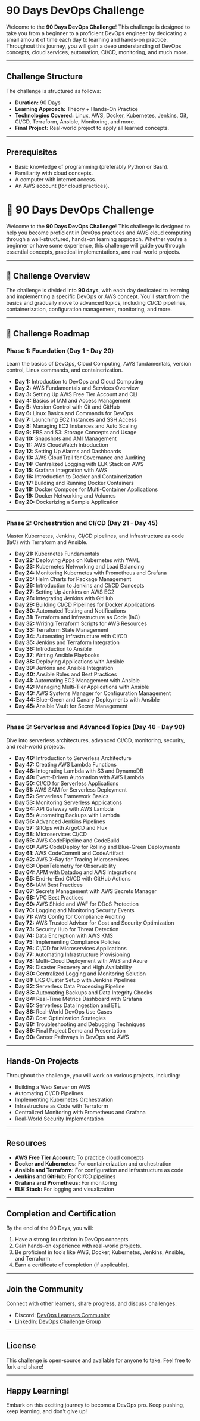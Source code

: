 # **90 Days DevOps Challenge**

Welcome to the **90 Days DevOps Challenge**! This challenge is designed to take you from a beginner to a proficient DevOps engineer by dedicating a small amount of time each day to learning and hands-on practice. Throughout this journey, you will gain a deep understanding of DevOps concepts, cloud services, automation, CI/CD, monitoring, and much more.

---

## **Challenge Structure**
The challenge is structured as follows:
- **Duration:** 90 Days
- **Learning Approach:** Theory + Hands-On Practice
- **Technologies Covered:** Linux, AWS, Docker, Kubernetes, Jenkins, Git, CI/CD, Terraform, Ansible, Monitoring, and more.
- **Final Project:** Real-world project to apply all learned concepts.

---

## **Prerequisites**
- Basic knowledge of programming (preferably Python or Bash).
- Familiarity with cloud concepts.
- A computer with internet access.
- An AWS account (for cloud practices).

# 🚀 90 Days DevOps Challenge

Welcome to the **90 Days DevOps Challenge**! This challenge is designed to help you become proficient in DevOps practices and AWS cloud computing through a well-structured, hands-on learning approach. Whether you're a beginner or have some experience, this challenge will guide you through essential concepts, practical implementations, and real-world projects. 

---

## 📅 Challenge Overview

The challenge is divided into **90 days**, with each day dedicated to learning and implementing a specific DevOps or AWS concept. You'll start from the basics and gradually move to advanced topics, including CI/CD pipelines, containerization, configuration management, monitoring, and more.

---

## 📝 Challenge Roadmap

### **Phase 1: Foundation (Day 1 - Day 20)**  
Learn the basics of DevOps, Cloud Computing, AWS fundamentals, version control, Linux commands, and containerization.  
- **Day 1:** Introduction to DevOps and Cloud Computing  
- **Day 2:** AWS Fundamentals and Services Overview  
- **Day 3:** Setting Up AWS Free Tier Account and CLI  
- **Day 4:** Basics of IAM and Access Management  
- **Day 5:** Version Control with Git and GitHub  
- **Day 6:** Linux Basics and Commands for DevOps  
- **Day 7:** Launching EC2 Instances and SSH Access  
- **Day 8:** Managing EC2 Instances and Auto Scaling  
- **Day 9:** EBS and S3: Storage Concepts and Usage  
- **Day 10:** Snapshots and AMI Management  
- **Day 11:** AWS CloudWatch Introduction  
- **Day 12:** Setting Up Alarms and Dashboards  
- **Day 13:** AWS CloudTrail for Governance and Auditing  
- **Day 14:** Centralized Logging with ELK Stack on AWS  
- **Day 15:** Grafana Integration with AWS  
- **Day 16:** Introduction to Docker and Containerization  
- **Day 17:** Building and Running Docker Containers  
- **Day 18:** Docker Compose for Multi-Container Applications  
- **Day 19:** Docker Networking and Volumes  
- **Day 20:** Dockerizing a Sample Application  

---

### **Phase 2: Orchestration and CI/CD (Day 21 - Day 45)**  
Master Kubernetes, Jenkins, CI/CD pipelines, and infrastructure as code (IaC) with Terraform and Ansible.  
- **Day 21:** Kubernetes Fundamentals  
- **Day 22:** Deploying Apps on Kubernetes with YAML  
- **Day 23:** Kubernetes Networking and Load Balancing  
- **Day 24:** Monitoring Kubernetes with Prometheus and Grafana  
- **Day 25:** Helm Charts for Package Management  
- **Day 26:** Introduction to Jenkins and CI/CD Concepts  
- **Day 27:** Setting Up Jenkins on AWS EC2  
- **Day 28:** Integrating Jenkins with GitHub  
- **Day 29:** Building CI/CD Pipelines for Docker Applications  
- **Day 30:** Automated Testing and Notifications  
- **Day 31:** Terraform and Infrastructure as Code (IaC)  
- **Day 32:** Writing Terraform Scripts for AWS Resources  
- **Day 33:** Terraform State Management  
- **Day 34:** Automating Infrastructure with CI/CD  
- **Day 35:** Jenkins and Terraform Integration  
- **Day 36:** Introduction to Ansible  
- **Day 37:** Writing Ansible Playbooks  
- **Day 38:** Deploying Applications with Ansible  
- **Day 39:** Jenkins and Ansible Integration  
- **Day 40:** Ansible Roles and Best Practices  
- **Day 41:** Automating EC2 Management with Ansible  
- **Day 42:** Managing Multi-Tier Applications with Ansible  
- **Day 43:** AWS Systems Manager for Configuration Management  
- **Day 44:** Blue-Green and Canary Deployments with Ansible  
- **Day 45:** Ansible Vault for Secret Management  

---

### **Phase 3: Serverless and Advanced Topics (Day 46 - Day 90)**  
Dive into serverless architectures, advanced CI/CD, monitoring, security, and real-world projects.  
- **Day 46:** Introduction to Serverless Architecture  
- **Day 47:** Creating AWS Lambda Functions  
- **Day 48:** Integrating Lambda with S3 and DynamoDB  
- **Day 49:** Event-Driven Automation with AWS Lambda  
- **Day 50:** CI/CD for Serverless Applications  
- **Day 51:** AWS SAM for Serverless Deployment  
- **Day 52:** Serverless Framework Basics  
- **Day 53:** Monitoring Serverless Applications  
- **Day 54:** API Gateway with AWS Lambda  
- **Day 55:** Automating Backups with Lambda  
- **Day 56:** Advanced Jenkins Pipelines  
- **Day 57:** GitOps with ArgoCD and Flux  
- **Day 58:** Microservices CI/CD  
- **Day 59:** AWS CodePipeline and CodeBuild  
- **Day 60:** AWS CodeDeploy for Rolling and Blue-Green Deployments  
- **Day 61:** AWS CodeCommit and CodeArtifact  
- **Day 62:** AWS X-Ray for Tracing Microservices  
- **Day 63:** OpenTelemetry for Observability  
- **Day 64:** APM with Datadog and AWS Integrations  
- **Day 65:** End-to-End CI/CD with GitHub Actions  
- **Day 66:** IAM Best Practices  
- **Day 67:** Secrets Management with AWS Secrets Manager  
- **Day 68:** VPC Best Practices  
- **Day 69:** AWS Shield and WAF for DDoS Protection  
- **Day 70:** Logging and Monitoring Security Events  
- **Day 71:** AWS Config for Compliance Auditing  
- **Day 72:** AWS Trusted Advisor for Cost and Security Optimization  
- **Day 73:** Security Hub for Threat Detection  
- **Day 74:** Data Encryption with AWS KMS  
- **Day 75:** Implementing Compliance Policies  
- **Day 76:** CI/CD for Microservices Applications  
- **Day 77:** Automating Infrastructure Provisioning  
- **Day 78:** Multi-Cloud Deployment with AWS and Azure  
- **Day 79:** Disaster Recovery and High Availability  
- **Day 80:** Centralized Logging and Monitoring Solution  
- **Day 81:** EKS Cluster Setup with Jenkins Pipelines  
- **Day 82:** Serverless Data Processing Pipeline  
- **Day 83:** Automating Backups and Data Integrity Checks  
- **Day 84:** Real-Time Metrics Dashboard with Grafana  
- **Day 85:** Serverless Data Ingestion and ETL  
- **Day 86:** Real-World DevOps Use Cases  
- **Day 87:** Cost Optimization Strategies  
- **Day 88:** Troubleshooting and Debugging Techniques  
- **Day 89:** Final Project Demo and Presentation  
- **Day 90:** Career Pathways in DevOps and AWS  

---

## **Hands-On Projects**
Throughout the challenge, you will work on various projects, including:
- Building a Web Server on AWS
- Automating CI/CD Pipelines
- Implementing Kubernetes Orchestration
- Infrastructure as Code with Terraform
- Centralized Monitoring with Prometheus and Grafana
- Real-World Security Implementation

---

## **Resources**
- **AWS Free Tier Account:** To practice cloud concepts
- **Docker and Kubernetes:** For containerization and orchestration
- **Ansible and Terraform:** For configuration and infrastructure as code
- **Jenkins and GitHub:** For CI/CD pipelines
- **Grafana and Prometheus:** For monitoring
- **ELK Stack:** For logging and visualization

---

## **Completion and Certification**
By the end of the 90 Days, you will:
1. Have a strong foundation in DevOps concepts.
2. Gain hands-on experience with real-world projects.
3. Be proficient in tools like AWS, Docker, Kubernetes, Jenkins, Ansible, and Terraform.
4. Earn a certificate of completion (if applicable).

---

## **Join the Community**
Connect with other learners, share progress, and discuss challenges:
- Discord: [DevOps Learners Community](https://discord.com/channels/1296485338226626621/1353353614201978982)
- LinkedIn: [DevOps Challenge Group](#)

---

## **License**
This challenge is open-source and available for anyone to take. Feel free to fork and share!

---

## **Happy Learning!**
Embark on this exciting journey to become a DevOps pro. Keep pushing, keep learning, and don't give up!
